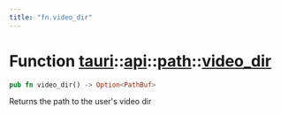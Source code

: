 ```yaml
---
title: "fn.video_dir"
---
```


# Function [tauri](/docs/api/rust/tauri/../../index.html)::​[api](/docs/api/rust/tauri/../index.html)::​[path](/docs/api/rust/tauri/index.html)::​[video_dir](/docs/api/rust/tauri/)

```rs
pub fn video_dir() -> Option<PathBuf>
```

Returns the path to the user's video dir
